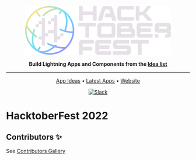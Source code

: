 <div align="center">

<img src="/docs/hacktoberfest-2022/logo/Hfest-Logo-2-Color-Manga@2x.png" width="400px">

**Build Lightning Apps and Components from the [Idea list](../../README.md#app-ideas-🚀)**

______________________________________________________________________

<p align="center">
  <a href="#app-ideas">App Ideas</a> •
  <a href="#latest">Latest Apps</a> •
  <a href="https://lightning.ai/">Website</a>
</p>

[![Slack](https://img.shields.io/badge/slack-chat-green.svg?logo=slack)](https://www.pytorchlightning.ai/community)

</div>

# HacktoberFest 2022

## Contributors ✨
See [Contributors Gallery](../../CONTRIBUTORS.md)
